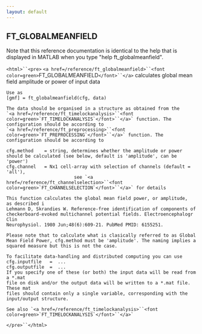 ```yaml
---
layout: default
---
```


##  FT_GLOBALMEANFIELD

Note that this reference documentation is identical to the help that is displayed in MATLAB when you type "help ft_globalmeanfield".

`<html>``<pre>`
    `<a href=/reference/ft_globalmeanfield>``<font color=green>`FT_GLOBALMEANFIELD`</font>``</a>` calculates global mean field amplitude or power of input data
 
    Use as
    [gmf] = ft_globalmeanfield(cfg, data)
 
    The data should be organised in a structure as obtained from the
    `<a href=/reference/ft_timelockanalysis>``<font color=green>`FT_TIMELOCKANALYSIS`</font>``</a>` function. The configuration should be according to
    `<a href=/reference/ft_preprocessing>``<font color=green>`FT_PREPROCESSING`</font>``</a>` function. The configuration should be according to
 
    cfg.method    = string, determines whether the amplitude or power should be calculated (see below, default is 'amplitude', can be 'power')
    cfg.channel   = Nx1 cell-array with selection of channels (default = 'all'),
                             see `<a href=/reference/ft_channelselection>``<font color=green>`FT_CHANNELSELECTION`</font>``</a>` for details
 
    This function calculates the global mean field power, or amplitude,
    as described i
    Lehmann D, Skrandies W. Reference-free identification of components of
    checkerboard-evoked multichannel potential fields. Electroencephalogr Clin
    Neurophysiol. 1980 Jun;48(6):609-21. PubMed PMID: 6155251.
 
    Please note that to calculate what is clasically referred to as Global
    Mean Field Power, cfg.method must be 'amplitude'. The naming implies a
    squared measure but this is not the case.
 
    To facilitate data-handling and distributed computing you can use
    cfg.inputfile   =  ...
    cfg.outputfile  =  ...
    If you specify one of these (or both) the input data will be read from a *.mat
    file on disk and/or the output data will be written to a *.mat file. These mat
    files should contain only a single variable, corresponding with the
    input/output structure.
 
    See also `<a href=/reference/ft_timelockanalysis>``<font color=green>`FT_TIMELOCKANALYSIS`</font>``</a>`
`</pre>``</html>`


